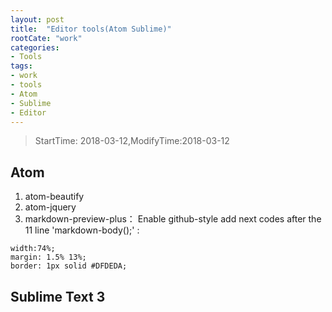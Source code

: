 ```yaml
---
layout: post
title:  "Editor tools(Atom Sublime)"
rootCate: "work"
categories:
- Tools
tags:
- work
- tools
- Atom
- Sublime
- Editor
---
```


> StartTime: 2018-03-12,ModifyTime:2018-03-12

<!---more--->

## Atom

1. atom-beautify
2. atom-jquery
3. markdown-preview-plus：
Enable github-style
add next codes after the 11 line 'markdown-body();' :
```
width:74%;
margin: 1.5% 13%;
border: 1px solid #DFDEDA;
```

## Sublime Text 3
